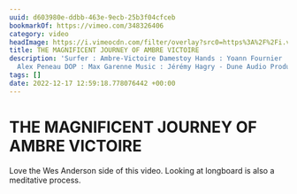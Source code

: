 ```yaml
---
uuid: d603980e-ddbb-463e-9ecb-25b3f04cfceb
bookmarkOf: https://vimeo.com/348326406
category: video
headImage: https://i.vimeocdn.com/filter/overlay?src0=https%3A%2F%2Fi.vimeocdn.com%2Fvideo%2F807499988-26aff1fddbc4ef93a1ece9faeb13ee756dada5da58a5b826e9ceb1a09281b579-d_1280x720&src1=https%3A%2F%2Ff.vimeocdn.com%2Fimages_v6%2Fshare%2Fplay_icon_overlay.png
title: THE MAGNIFICENT JOURNEY OF AMBRE VICTOIRE
description: 'Surfer : Ambre-Victoire Damestoy Hands : Yoann Fournier  Director :
  Alex Peneau DOP : Max Garenne Music : Jérémy Hagry - Dune Audio Productions Produced…'
tags: []
date: 2022-12-17 12:59:18.778076442 +00:00
---
```

# THE MAGNIFICENT JOURNEY OF AMBRE VICTOIRE

Love the Wes Anderson side of this video. Looking at longboard is also a meditative process.